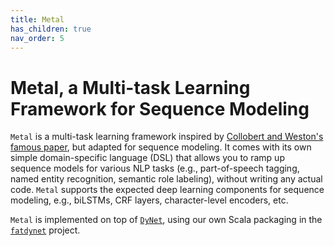 ```yaml
---
title: Metal
has_children: true
nav_order: 5
---
```


# Metal, a Multi-task Learning Framework for Sequence Modeling

`Metal` is a multi-task learning framework inspired by [Collobert and Weston's famous paper](https://dl.acm.org/doi/pdf/10.1145/1390156.1390177), but adapted for sequence modeling. It comes with its own simple domain-specific language (DSL) that allows you to ramp up sequence models for various NLP tasks (e.g., part-of-speech tagging, named entity recognition, semantic role labeling), without writing any actual code. `Metal` supports the expected deep learning components for sequence modeling, e.g., biLSTMs, CRF layers, character-level encoders, etc. 

`Metal` is implemented on top of [`DyNet`](https://dynet.readthedocs.io/), using our own Scala packaging in the [`fatdynet`](https://github.com/clulab/fatdynet) project. 

